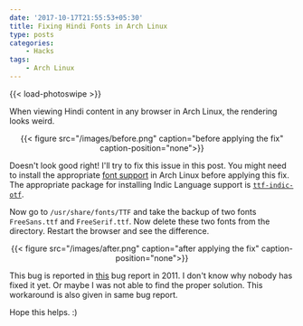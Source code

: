 ```yaml
---
date: '2017-10-17T21:55:53+05:30'
title: Fixing Hindi Fonts in Arch Linux
type: posts
categories:
    - Hacks
tags:
    - Arch Linux
---
```


{{< load-photoswipe >}}

When viewing Hindi content in any browser in Arch Linux, the rendering looks weird.

<center>{{< figure src="/images/before.png" caption="before applying the fix" caption-position="none">}}</center>
<!-- ![https://hi.wikipedia.org/s/2lu5](/images/before.png)s -->

Doesn't look good right! I'll try to fix this issue in this post. You might need to install the appropriate [font support](https://wiki.archlinux.org/index.php/fonts) in Arch Linux before applying this fix. The appropriate package for installing Indic Language support is [<code>ttf-indic-otf</code>](https://www.archlinux.org/packages/extra/any/ttf-indic-otf/).

Now go to <code>/usr/share/fonts/TTF</code> and take the backup of two fonts <code>FreeSans.ttf</code> and <code>FreeSerif.ttf</code>. Now delete these two fonts from the directory. Restart the browser and see the difference.

<center>{{< figure src="/images/after.png" caption="after applying the fix" caption-position="none">}}</center>
<!-- ![https://hi.wikipedia.org/s/2lu5](/images/after.png) -->

This bug is reported in [this](https://bugs.launchpad.net/ubuntu/+source/chromium-browser/+bug/856736) bug report in 2011. I don't know why nobody has fixed it yet. Or maybe I was not able to find the proper solution. This workaround is also given in same bug report.

Hope this helps. :)
